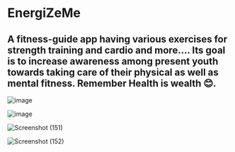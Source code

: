 # EnergiZeMe
## A fitness-guide app having various exercises for strength training and cardio and more.... Its goal is to increase awareness among present youth towards taking care of their physical as well as mental fitness. Remember Health is wealth 😊.

![image](https://github.com/srinjoy-26/EnergiZeMe/assets/91176055/a43fa3e6-e5f9-435a-b08a-2675ba4f7998)

![image](https://github.com/srinjoy-26/EnergiZeMe/assets/91176055/b1b3a813-5d35-42da-b0ed-b3b87d02cfde)

![Screenshot (151)](https://github.com/ilhamansari/EnergiZeMe/assets/102286043/2e0aff89-d960-48b0-98d4-161da047fc7e)

![Screenshot (152)](https://github.com/ilhamansari/EnergiZeMe/assets/102286043/6be4791e-66bc-4efe-86fc-6a4623ce9029)




